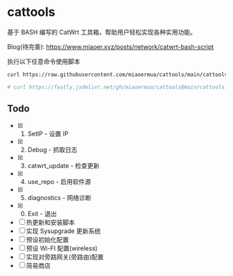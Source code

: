# cattools

基于 BASH 编写的 CatWrt 工具箱，帮助用户轻松实现各种实用功能。

Blog(待完善): <https://www.miaoer.xyz/posts/network/catwrt-bash-script>

执行以下任意命令使用脚本

```bash
curl https://raw.githubusercontent.com/miaoermua/cattools/main/cattools.sh | bash
```

```bash
# curl https://fastly.jsdelivr.net/gh/miaoermua/cattools@main/cattools.sh | bash
```

## Todo

- [x] 1. SetIP                           -  设置 IP
- [x] 2. Debug                           -  抓取日志
- [x] 3. catwrt_update                   -  检查更新
- [x] 4. use_repo                        -  启用软件源
- [x] 5. diagnostics                     -  网络诊断
- [x] 0. Exit                            -  退出
- [ ] 热更新和安装脚本
- [ ] 实现 Sysupgrade 更新系统
- [ ] 预设初始化配置
- [ ] 预设 Wi-FI 配置(wireless)
- [ ] 实现对旁路网关(旁路由)配置
- [ ] 简易商店
